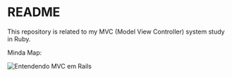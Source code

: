# README

This repository is related to my MVC (Model View Controller) system study in Ruby.

Minda Map:

![Entendendo MVC em Rails](https://user-images.githubusercontent.com/103076610/193631479-a4020aa6-e62a-4c35-acb7-401a1a88bb8c.png)
